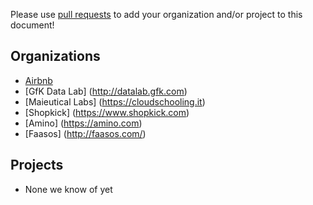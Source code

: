 Please use [pull requests](https://github.com/airbnb/caravel/pull/new/master)
to add your organization and/or project to this document!

Organizations
----------
 - [Airbnb](https://github.com/airbnb)
 - [GfK Data Lab] (http://datalab.gfk.com)
 - [Maieutical Labs] (https://cloudschooling.it)
 - [Shopkick] (https://www.shopkick.com)
 - [Amino] (https://amino.com)
 - [Faasos] (http://faasos.com/)

Projects
----------
 - None we know of yet
